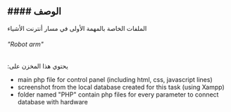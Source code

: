
## #### الوصف

الملفات الخاصة بالمهمة الأولى في مسار أنترنت الأشياء
###### "Robot arm"

:يحتوي هذا المخزن على
- main php file for control panel (including html, css, javascript lines)
- screenshot from the local database created for this task (using Xampp)
- folder named "PHP" contain php files for every parameter to connect database with hardware
